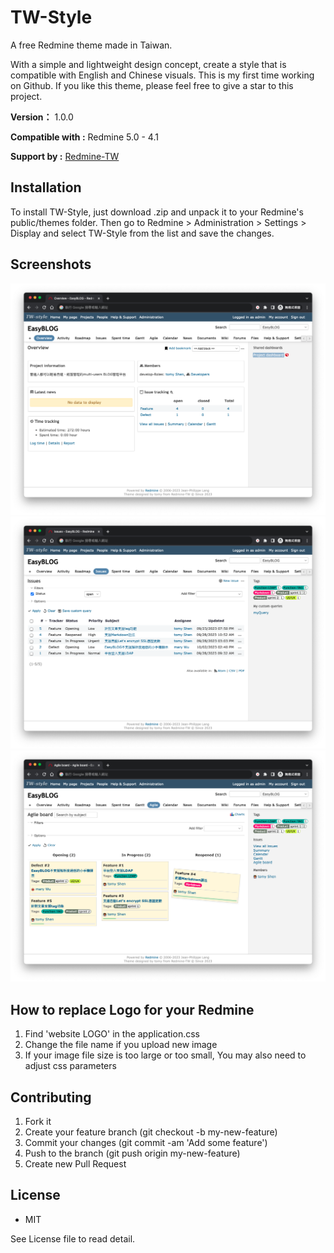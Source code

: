 # TW-Style

A free Redmine theme made in Taiwan.

With a simple and lightweight design concept, create a style that is compatible with English and Chinese visuals. This is my first time working on Github. If you like this theme, please feel free to give a star to this project.

**Version：** 1.0.0

**Compatible with :** Redmine 5.0 - 4.1

**Support by :** [Redmine-TW](https://redmine-tw.net)

## Installation

To install TW-Style, just download .zip and unpack it to your Redmine's public/themes folder.
Then go to Redmine > Administration > Settings > Display and select TW-Style from the list and save the changes.

## Screenshots

![screenshot01](screenshots/TW-Style-redmine-overview.png)
![screenshot02](screenshots/TW-Style-redmine-issueList.png)
![screenshot01](screenshots/TW-Style-redmine-plugins.png)

## How to replace Logo for your Redmine

1. Find 'website LOGO' in the application.css
2. Change the file name if you upload new image
3. If your image file size is too large or too small, You may also need to adjust css parameters

## Contributing

1. Fork it
2. Create your feature branch (git checkout -b my-new-feature)
3. Commit your changes (git commit -am 'Add some feature')
4. Push to the branch (git push origin my-new-feature)
5. Create new Pull Request

## License

+ MIT

See License file to read detail.

